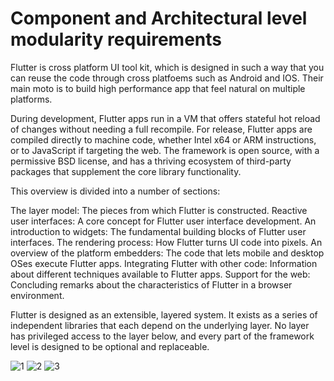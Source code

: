# Component and Architectural level modularity requirements

Flutter is cross platform UI tool kit, which is designed in such a way that you can reuse the code 
through cross platfoems such as Android and IOS. Their main moto is to build high performance app 
that feel natural on multiple platforms.

During development, Flutter apps run in a VM that offers stateful hot reload of changes without needing a full recompile. For release, Flutter apps are compiled directly to machine code, whether Intel x64 or ARM instructions, or to JavaScript if targeting the web. The framework is open source, with a permissive BSD license, and has a thriving ecosystem of third-party packages that supplement the core library functionality.

This overview is divided into a number of sections:

The layer model: The pieces from which Flutter is constructed.
Reactive user interfaces: A core concept for Flutter user interface development.
An introduction to widgets: The fundamental building blocks of Flutter user interfaces.
The rendering process: How Flutter turns UI code into pixels.
An overview of the platform embedders: The code that lets mobile and desktop OSes execute Flutter apps.
Integrating Flutter with other code: Information about different techniques available to Flutter apps.
Support for the web: Concluding remarks about the characteristics of Flutter in a browser environment.

Flutter is designed as an extensible, layered system. It exists as a series of independent libraries that
each depend on the underlying layer. No layer has privileged access to the layer below, and every part of the
framework level is designed to be optional and replaceable.

![1](https://user-images.githubusercontent.com/105450025/204389128-9ee1134f-6588-4af2-86db-c92badabf1b5.png)
![2](https://user-images.githubusercontent.com/105450025/204389171-ddbe3c89-c619-480b-9367-507e9e9bafa6.png)
![3](https://user-images.githubusercontent.com/105450025/204389182-dff8fbdf-aef1-433b-90f6-2f23f89f5123.png)

